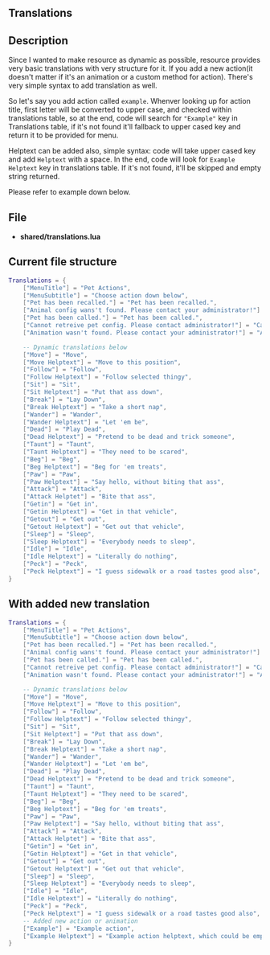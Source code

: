 ## Translations

## Description

Since I wanted to make resource as dynamic as possible, resource provides very basic translations with very structure for it.
If you add a new action(it doesn't matter if it's an animation or a custom method for action). There's very simple syntax to add translation as well.

So let's say you add action called `example`. Whenver looking up for action title, first letter will be converted to upper case, and checked within translations table, so at the end, code will search for `"Example"` key in Translations table, if it's not found it'll fallback to upper cased key and return it to be provided for menu.

Helptext can be added also, simple syntax: code will take upper cased key and add `Helptext` with a space. In the end, code will look for `Example Helptext` key in translations table. If it's not found, it'll be skipped and empty string returned.

Please refer to example down below.

## File

* **shared/translations.lua**

## Current file structure

```lua
Translations = {
    ["MenuTitle"] = "Pet Actions",
    ["MenuSubtitle"] = "Choose action down below",
    ["Pet has been recalled."] = "Pet has been recalled.",
    ["Animal config wans't found. Please contact your administrator!"] = "Animal config wans't found. Please contact your administrator!",
    ["Pet has been called."] = "Pet has been called.",
    ["Cannot retreive pet config. Please contact administrator!"] = "Cannot retreive pet config. Please contact administrator!",
    ["Animation wasn't found. Please contact your administrator!"] = "Animation wasn't found. Please contact your administrator!",

    -- Dynamic translations below
    ["Move"] = "Move",
    ["Move Helptext"] = "Move to this position",
    ["Follow"] = "Follow",
    ["Follow Helptext"] = "Follow selected thingy",
    ["Sit"] = "Sit",
    ["Sit Helptext"] = "Put that ass down",
    ["Break"] = "Lay Down",
    ["Break Helptext"] = "Take a short nap",
    ["Wander"] = "Wander",
    ["Wander Helptext"] = "Let 'em be",
    ["Dead"] = "Play Dead",
    ["Dead Helptext"] = "Pretend to be dead and trick someone",
    ["Taunt"] = "Taunt",
    ["Taunt Helptext"] = "They need to be scared",
    ["Beg"] = "Beg",
    ["Beg Helptext"] = "Beg for 'em treats",
    ["Paw"] = "Paw",
    ["Paw Helptext"] = "Say hello, without biting that ass",
    ["Attack"] = "Attack",
    ["Attack Helptet"] = "Bite that ass",
    ["Getin"] = "Get in",
    ["Getin Helptext"] = "Get in that vehicle",
    ["Getout"] = "Get out",
    ["Getout Helptext"] = "Get out that vehicle",
    ["Sleep"] = "Sleep",
    ["Sleep Helptext"] = "Everybody needs to sleep",
    ["Idle"] = "Idle",
    ["Idle Helptext"] = "Literally do nothing",
    ["Peck"] = "Peck",
    ["Peck Helptext"] = "I guess sidewalk or a road tastes good also",
}
```

## With added new translation

```lua
Translations = {
    ["MenuTitle"] = "Pet Actions",
    ["MenuSubtitle"] = "Choose action down below",
    ["Pet has been recalled."] = "Pet has been recalled.",
    ["Animal config wans't found. Please contact your administrator!"] = "Animal config wans't found. Please contact your administrator!",
    ["Pet has been called."] = "Pet has been called.",
    ["Cannot retreive pet config. Please contact administrator!"] = "Cannot retreive pet config. Please contact administrator!",
    ["Animation wasn't found. Please contact your administrator!"] = "Animation wasn't found. Please contact your administrator!",

    -- Dynamic translations below
    ["Move"] = "Move",
    ["Move Helptext"] = "Move to this position",
    ["Follow"] = "Follow",
    ["Follow Helptext"] = "Follow selected thingy",
    ["Sit"] = "Sit",
    ["Sit Helptext"] = "Put that ass down",
    ["Break"] = "Lay Down",
    ["Break Helptext"] = "Take a short nap",
    ["Wander"] = "Wander",
    ["Wander Helptext"] = "Let 'em be",
    ["Dead"] = "Play Dead",
    ["Dead Helptext"] = "Pretend to be dead and trick someone",
    ["Taunt"] = "Taunt",
    ["Taunt Helptext"] = "They need to be scared",
    ["Beg"] = "Beg",
    ["Beg Helptext"] = "Beg for 'em treats",
    ["Paw"] = "Paw",
    ["Paw Helptext"] = "Say hello, without biting that ass",
    ["Attack"] = "Attack",
    ["Attack Helptet"] = "Bite that ass",
    ["Getin"] = "Get in",
    ["Getin Helptext"] = "Get in that vehicle",
    ["Getout"] = "Get out",
    ["Getout Helptext"] = "Get out that vehicle",
    ["Sleep"] = "Sleep",
    ["Sleep Helptext"] = "Everybody needs to sleep",
    ["Idle"] = "Idle",
    ["Idle Helptext"] = "Literally do nothing",
    ["Peck"] = "Peck",
    ["Peck Helptext"] = "I guess sidewalk or a road tastes good also",
    -- Added new action or animation
    ["Example"] = "Example action",
    ["Example Helptext"] = "Example action helptext, which could be empty so nothing would be displayed"
}
```
